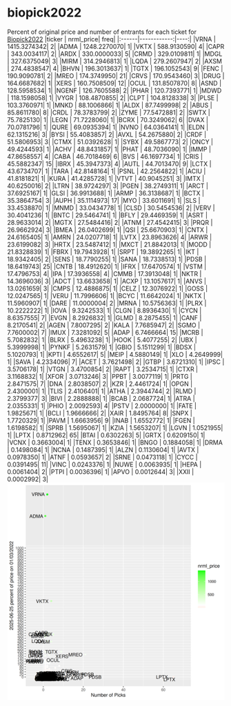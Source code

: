 # biopick2022
Percent of original price and number of entrants for each ticket for [Biopick2022](https://twitter.com/hashtag/Biopick2022)
|ticker |   nrml_price| freq|
|:------|------------:|----:|
|VRNA   | 1415.3274342|    2|
|ADMA   | 1248.2270070|    1|
|VKTX   |  588.9130590|    4|
|CAPR   |  343.0034117|    2|
|ARDX   |  330.0000033|    5|
|CRMD   |  329.0109811|    1|
|MDGL   |  327.6375049|    3|
|MIRM   |  314.2946813|    1|
|LQDA   |  279.2607947|    2|
|AXSM   |  274.4838547|    4|
|BHVN   |  196.3013637|    1|
|TGTX   |  196.1052543|    9|
|FENC   |  190.9090781|    2|
|MREO   |  174.3749950|   21|
|CRVS   |  170.9543460|    3|
|DRUG   |  164.6687682|    1|
|XERS   |  160.7508509|   12|
|OCUL   |  131.8507870|    8|
|ASND   |  128.5958534|    1|
|NGENF  |  126.7605588|    2|
|PHAR   |  120.7393771|    1|
|MDWD   |  118.1598058|    1|
|VYGR   |  108.4870855|    2|
|CLPT   |  104.8128338|    3|
|PLSE   |  103.3760971|    1|
|MNKD   |   88.1006866|    1|
|ALDX   |   87.7499998|    2|
|ABUS   |   85.8611780|    8|
|CRDL   |   78.3783799|    2|
|ZYME   |   77.5472881|    2|
|SWTX   |   75.7825130|    1|
|LEGN   |   71.7228060|    1|
|BCRX   |   70.3249062|    6|
|DVAX   |   70.0781796|    1|
|QURE   |   69.0935394|    1|
|NVNO   |   64.0364141|    1|
|ELDN   |   62.1315216|    3|
|BYSI   |   55.4083857|    2|
|AVXL   |   54.2675880|    2|
|CRDF   |   51.5806953|    3|
|CTMX   |   51.0392628|    1|
|SYBX   |   49.5867773|    2|
|ONCY   |   49.4244593|    1|
|ACHV   |   48.8431857|    1|
|PHAT   |   48.7036090|    1|
|IMMP   |   47.8658557|    4|
|CABA   |   46.7018469|    6|
|BVS    |   46.1697734|    1|
|CRIS   |   45.5882347|   15|
|IBRX   |   45.3947373|    4|
|AUTL   |   44.7013470|    9|
|LCTX   |   43.6734707|    1|
|TARA   |   42.8148164|    1|
|PSNL   |   42.2564822|    1|
|ACIU   |   41.8181821|    1|
|KURA   |   41.4285728|    1|
|VTVT   |   40.9045251|    3|
|IMTX   |   40.6250016|    2|
|LTRN   |   38.9724297|    3|
|PGEN   |   38.2749311|    1|
|ARCT   |   37.6925167|    1|
|GLSI   |   36.9913688|    1|
|ARMP   |   36.3138687|    1|
|BCTX   |   35.3864754|    3|
|AUPH   |   35.1114973|   17|
|MYO    |   33.6011691|    1|
|SLS    |   33.4538870|    1|
|MNMD   |   33.0434778|    1|
|CLSD   |   30.5454536|    2|
|VERV   |   30.4041236|    1|
|BNTC   |   29.5464741|    1|
|BFLY   |   29.4469359|    1|
|ASRT   |   28.9633014|    2|
|MGTX   |   27.5484416|    2|
|ATNM   |   27.4542415|    3|
|PRQR   |   26.9662924|    3|
|BMEA   |   26.0402699|    1|
|QSI    |   25.6670903|    1|
|CNTX   |   24.6165405|    1|
|AMRN   |   24.0207718|    1|
|LVTX   |   23.8963626|    4|
|ARWR   |   23.6199082|    3|
|HRTX   |   23.5487412|    1|
|MXCT   |   21.8842013|    1|
|MODD   |   21.8328839|    1|
|FBRX   |   19.7943928|    1|
|SRPT   |   19.3892265|    1|
|IKT    |   18.9342405|    2|
|SENS   |   18.7790255|    1|
|SANA   |   18.7338513|    1|
|PDSB   |   18.6419743|   25|
|CNTB   |   18.4912620|    1|
|IFRX   |   17.6470574|    1|
|VSTM   |   17.4796753|    4|
|IPA    |   17.3936558|    4|
|CMMB   |   17.3913048|    1|
|NKTR   |   14.3696036|    3|
|ADCT   |   13.6633658|    1|
|ACXP   |   13.1057617|    1|
|ANVS   |   13.0261659|    3|
|CMPS   |   12.4886875|    1|
|CELZ   |   12.3076922|    1|
|GOSS   |   12.0247565|    1|
|VERU   |   11.7996606|    1|
|BCYC   |   11.6642024|    1|
|NKTX   |   11.5960907|    1|
|DARE   |   11.0000004|    2|
|MRNA   |   10.5756363|    1|
|PLRX   |   10.2222222|    1|
|IOVA   |    9.3242533|    1|
|CLGN   |    8.8936430|    1|
|CYCN   |    8.6357555|    7|
|EVGN   |    8.2926832|    1|
|GLMD   |    8.2875455|    1|
|CANF   |    8.2170541|    2|
|AGEN   |    7.8007295|    2|
|KALA   |    7.7685947|    2|
|SGMO   |    7.7600002|    7|
|IMUX   |    7.3281092|    5|
|ADAP   |    6.7466664|   15|
|MCRB   |    5.7082832|    1|
|BLRX   |    5.4963238|    1|
|HOOK   |    5.4077255|    2|
|UBX    |    5.3999998|    1|
|PYNKF  |    5.2631579|    1|
|GBIO   |    5.1511299|    1|
|BDSX   |    5.1020793|    1|
|KPTI   |    4.6552617|    5|
|MEIP   |    4.5880149|    1|
|XLO    |    4.2649999|    1|
|SAVA   |    4.2334096|    7|
|ACET   |    3.7621498|    2|
|GTBP   |    3.6721310|    1|
|IPSC   |    3.5706178|    1|
|VTGN   |    3.4700854|    2|
|RAPT   |    3.2534715|    1|
|CTXR   |    3.1168832|    1|
|XFOR   |    3.0713246|    3|
|PPBT   |    3.0077119|    1|
|PRTG   |    2.8471575|    7|
|DNA    |    2.8038507|    2|
|KZR    |    2.4461724|    1|
|OPGN   |    2.4300001|    1|
|TLIS   |    2.4106401|    1|
|ATHA   |    2.3944744|    2|
|RLMD   |    2.3799377|    3|
|BIVI   |    2.2888888|    1|
|BCAB   |    2.0687724|    1|
|ATRA   |    2.0355331|    1|
|PHIO   |    2.0092593|    4|
|PSTV   |    2.0000000|    1|
|FATE   |    1.9825671|    1|
|BCLI   |    1.9666666|    2|
|XAIR   |    1.8495764|    8|
|SNPX   |    1.7720329|    1|
|PAVM   |    1.6663956|    9|
|INAB   |    1.6552772|    1|
|FGEN   |    1.6198582|    1|
|SPRB   |    1.5695067|    1|
|KZIA   |    1.5653207|    1|
|LGVN   |    1.0521955|    1|
|LPTX   |    0.8712962|   65|
|BTAI   |    0.6302263|    5|
|GRTX   |    0.6209150|    1|
|VCNX   |    0.3663004|    1|
|TENX   |    0.3653846|    1|
|BNGO   |    0.1884058|    1|
|DRMA   |    0.1498084|    1|
|NCNA   |    0.1487395|    1|
|ALZN   |    0.1130604|    1|
|AVTX   |    0.0978350|    1|
|ATNF   |    0.0593657|    2|
|SRNE   |    0.0473118|    1|
|CYCC   |    0.0391495|   11|
|VINC   |    0.0243376|    1|
|NUWE   |    0.0063935|    1|
|HEPA   |    0.0061404|    2|
|PTPI   |    0.0036396|    1|
|APVO   |    0.0012644|    3|
|XXII   |    0.0002992|    3|
![retvspicks](biopicks.png?raw=true)
